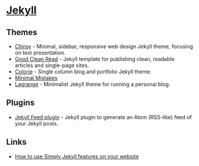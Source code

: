 # [Jekyll](https://jekyllrb.com/)

## Themes

- [Chirpy](https://github.com/cotes2020/jekyll-theme-chirpy/) - Minimal, sidebar, responsive web design Jekyll theme, focusing on text presentation.
- [Good Clean Read](https://github.com/adueck/good-clean-read) - Jekyll template for publishing clean, readable articles and single-page sites.
- [Colorie](https://github.com/ronv/colorie) - Single column blog and portfolio Jekyll theme.
- [Minimal Mistakes](https://mademistakes.com/work/minimal-mistakes-jekyll-theme/)
- [Lagrange](https://github.com/LeNPaul/Lagrange) - Minimalist Jekyll theme for running a personal blog.

## Plugins

- [Jekyll Feed plugin](https://github.com/jekyll/jekyll-feed) - Jekyll plugin to generate an Atom (RSS-like) feed of your Jekyll posts.

## Links

- [How to use Simply Jekyll features on your website](https://simply-jekyll.netlify.app/posts/how-to-use-simply-jekyll-features-on-your-website)

